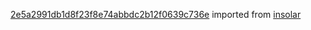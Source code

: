 [2e5a2991db1d8f23f8e74abbdc2b12f0639c736e](https://github.com/insolar/insolar/commit/2e5a2991db1d8f23f8e74abbdc2b12f0639c736e) imported from [insolar](https://github.com/insolar/insolar)

